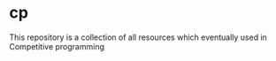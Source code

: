 # cp


This repository is a collection of all resources which eventually used in Competitive programming 
